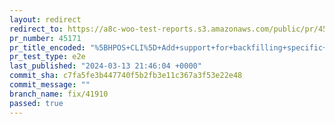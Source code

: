 ```yaml
---
layout: redirect
redirect_to: https://a8c-woo-test-reports.s3.amazonaws.com/public/pr/45171/e2e/index.html
pr_number: 45171
pr_title_encoded: "%5BHPOS+CLI%5D+Add+support+for+backfilling+specific+properties+or+metadata"
pr_test_type: e2e
last_published: "2024-03-13 21:46:04 +0000"
commit_sha: c7fa5fe3b447740f5b2fb3e11c367a3f53e22e48
commit_message: ""
branch_name: fix/41910
passed: true
---
```

